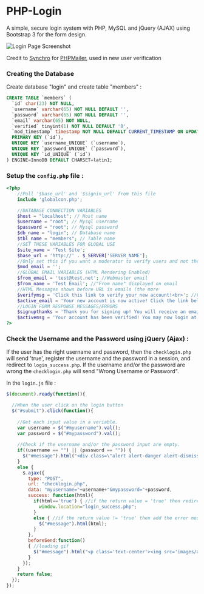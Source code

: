 PHP-Login
=========

A simple, secure login system with PHP, MySQL and jQuery (AJAX) using Bootstrap 3 for the form design.

<img src="https://github.com/fethica/PHP-Login/raw/master/images/screenshot.png" alt="Login Page Screenshot" />

Credit to <a href="https://github.com/Synchro">Synchro</a> for <a href="https://github.com/Synchro/PHPMailer">PHPMailer</a>, used in new user verification

### Creating the Database

Create database "login" and create table "members" :

```sql
CREATE TABLE `members` (
  `id` char(23) NOT NULL,
  `username` varchar(65) NOT NULL DEFAULT '',
  `password` varchar(65) NOT NULL DEFAULT '',
  `email` varchar(65) NOT NULL,
  `verified` tinyint(1) NOT NULL DEFAULT '0',
  `mod_timestamp` timestamp NOT NULL DEFAULT CURRENT_TIMESTAMP ON UPDATE CURRENT_TIMESTAMP,
  PRIMARY KEY (`id`),
  UNIQUE KEY `username_UNIQUE` (`username`),
  UNIQUE KEY `password_UNIQUE` (`password`),
  UNIQUE KEY `id_UNIQUE` (`id`)
) ENGINE=InnoDB DEFAULT CHARSET=latin1;
```

### Setup the `config.php` file :

```php
<?php
	//Pull '$base_url' and '$signin_url' from this file
	include 'globalcon.php';

	//DATABASE CONNECTION VARIABLES
	$host = "localhost"; // Host name 
	$username = "root"; // Mysql username 
	$password = "root"; // Mysql password 
	$db_name = "login"; // Database name 
	$tbl_name = "members"; // Table name
	//SET THESE VARIABLES FOR GLOBAL USE 
	$site_name = 'Test Site';
	$base_url = 'http://' . $_SERVER['SERVER_NAME']; 
	//Only set this if you want a moderator to verify users and not the users themselves, otherwise leave blank or comment out
	$mod_email = '';
	//GLOBAL EMAIL VARIABLES (HTML Rendering Enabled)
	$from_email = 'test@test.net'; //Webmaster email
	$from_name = 'Test Email'; //"From name" displayed on email
	//HTML Messages shown before URL in emails (the more 
	$verifymsg = 'Click this link to verify your new account!<br>'; //Verify email message
	$active_email = 'Your new account is now active! Click the link below to log in!<br>';//Active email message
	//LOGIN FORM RESPONSE MESSAGES/ERRORS
	$signupthanks = 'Thank you for signing up! You will receive an email shortly confirming the verification of your account.';
	$activemsg = 'Your account has been verified! You may now login at <br><a href="'.$signin_url.'">'.$signin_url.'</a>';
?>
```

### Check the Username and the Password using jQuery (Ajax) :

If the user has the right username and password, then the `checklogin.php` will send 'true', register the username and the password in a session, and redirect to `login_success.php`.
If the username and/or the password are wrong the `checklogin.php` will send "Wrong Username or Password".

In the `login.js` file :

```javascript
$(document).ready(function(){

  //When the user click on the login button    
  $("#submit").click(function(){
    
    //Get each input value in a veriable.
    var username = $("#myusername").val();
    var password = $("#mypassword").val();
    
    //Check if the username and/or the password input are empty.
    if((username == "") || (password == "")) {
      $("#message").html("<div class=\"alert alert-danger alert-dismissable\"><button type=\"button\" class=\"close\" data-dismiss=\"alert\" aria-hidden=\"true\">&times;</button>Please enter a username and a password</div>");
    }
    else {
      $.ajax({
        type: "POST",
        url: "checklogin.php",
        data: "myusername="+username+"&mypassword="+password,
        success: function(html){    
          if(html=='true') { //if the return value = 'true' then redirect to 'login_success.php
            window.location="login_success.php";
          }
          else { //if the return value != 'true' then add the error message to the div.#message
            $("#message").html(html);
          }
        },
        beforeSend:function()
        { //loading gif 
          $("#message").html("<p class='text-center'><img src='images/ajax-loader.gif'></p>")
        }
      });
    }
    return false;
  });
});
```

